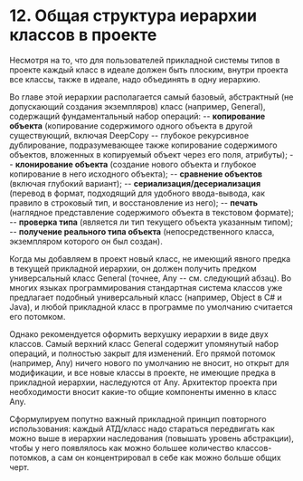 # 12. Общая структура иерархии классов в проекте

Несмотря на то, что для пользователей прикладной системы типов в проекте каждый класс в идеале должен быть плоским, внутри проекта все классы, также в идеале, надо объединять в одну иерархию.

Во главе этой иерархии располагается самый базовый, абстрактный (не допускающий создания экземпляров) класс (например, General), содержащий фундаментальный набор операций:
-- **копирование объекта** (копирование содержимого одного объекта в другой существующий, включая DeepCopy -- глубокое рекурсивное дублирование, подразумевающее также копирование содержимого объектов, вложенных в копируемый объект через его поля, атрибуты);
-- **клонирование объекта** (создание нового объекта и глубокое копирование в него исходного объекта);
-- **сравнение объектов** (включая глубокий вариант);
-- **сериализация/десериализация** (перевод в формат, подходящий для удобного ввода-вывода, как правило в строковый тип, и восстановление из него);
-- **печать** (наглядное представление содержимого объекта в текстовом формате);
-- **проверка типа** (является ли тип текущего объекта указанным типом);
-- **получение реального типа объекта** (непосредственного класса, экземпляром которого он был создан).

Когда мы добавляем в проект новый класс, не имеющий явного предка в текущей прикладной иерархии, он должен получить предком универсальный класс General (точнее, Any -- см. следующий абзац). Во многих языках программирования стандартная система классов уже предлагает подобный универсальный класс (например, Object в C# и Java), и любой прикладной класс в программе по умолчанию считается его потомком.

Однако рекомендуется оформить верхушку иерархии в виде двух классов. Самый верхний класс General содержит упомянутый набор операций, и полностью закрыт для изменений. Его прямой потомок (например, Any) ничего нового по умолчанию не вносит, но открыт для модификации, и все новые классы в проекте, не имеющие предка в прикладной иерархии, наследуются от Any. Архитектор проекта при необходимости вносит какие-то общие компоненты именно в класс Any.

Сформулируем попутно важный прикладной принцип повторного использования: каждый АТД/класс надо стараться передвигать как можно выше в иерархии наследования (повышать уровень абстракции), чтобы у него появлялось как можно большее количество классов-потомков, а сам он концентрировал в себе как можно больше общих черт.
